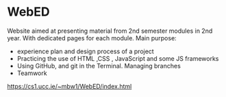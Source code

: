 # WebED

Website aimed at presenting material from 2nd semester modules in 2nd year. With dedicated pages for each module. 
Main purpose:
  * experience plan and design process of a project
  * Practicing the use of HTML ,CSS , JavaScript and some JS frameworks
  * Using GitHub, and git in the Terminal. Managing branches 
  * Teamwork


https://cs1.ucc.ie/~mbw1/WebED/index.html
